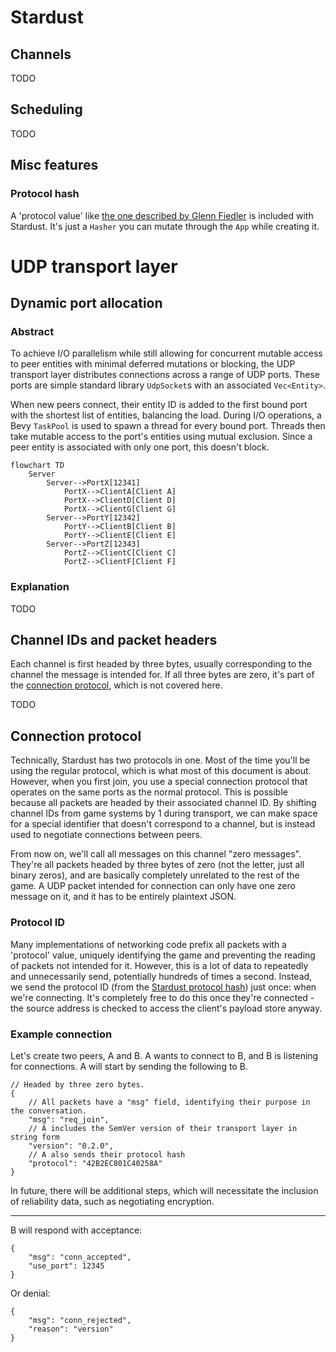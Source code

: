 # Stardust
## Channels
TODO

## Scheduling
TODO

## Misc features
### Protocol hash
A 'protocol value' like [the one described by Glenn Fiedler](https://www.gafferongames.com/post/virtual_connection_over_udp/) is included with Stardust. It's just a `Hasher` you can mutate through the `App` while creating it.

# UDP transport layer
## Dynamic port allocation
### Abstract
To achieve I/O parallelism while still allowing for concurrent mutable access to peer entities with minimal deferred mutations or blocking, the UDP transport layer distributes connections across a range of UDP ports. These ports are simple standard library `UdpSocket`s with an associated `Vec<Entity>`.

When new peers connect, their entity ID is added to the first bound port with the shortest list of entities, balancing the load. During I/O operations, a Bevy `TaskPool` is used to spawn a thread for every bound port. Threads then take mutable access to the port's entities using mutual exclusion. Since a peer entity is associated with only one port, this doesn't block.

```mermaid
flowchart TD
    Server
        Server-->PortX[12341]
            PortX-->ClientA[Client A]
            PortX-->ClientD[Client D]
            PortX-->ClientG[Client G]
        Server-->PortY[12342]
            PortY-->ClientB[Client B]
            PortY-->ClientE[Client E]
        Server-->PortZ[12343]
            PortZ-->ClientC[Client C]
            PortZ-->ClientF[Client F]
```

### Explanation
TODO

## Channel IDs and packet headers
Each channel is first headed by three bytes, usually corresponding to the channel the message is intended for. If all three bytes are zero, it's part of the [connection protocol](#connection-protocol), which is not covered here.

TODO

## Connection protocol
Technically, Stardust has two protocols in one. Most of the time you'll be using the regular protocol, which is what most of this document is about. However, when you first join, you use a special connection protocol that operates on the same ports as the normal protocol. This is possible because all packets are headed by their associated channel ID. By shifting channel IDs from game systems by 1 during transport, we can make space for a special identifier that doesn't correspond to a channel, but is instead used to negotiate connections between peers.

From now on, we'll call all messages on this channel "zero messages". They're all packets headed by three bytes of zero (not the letter, just all binary zeros), and are basically completely unrelated to the rest of the game. A UDP packet intended for connection can only have one zero message on it, and it has to be entirely plaintext JSON.

### Protocol ID
Many implementations of networking code prefix all packets with a 'protocol' value, uniquely identifying the game and preventing the reading of packets not intended for it. However, this is a lot of data to repeatedly and unnecessarily send, potentially hundreds of times a second. Instead, we send the protocol ID (from the [Stardust protocol hash](#protocol-hash)) just once: when we're connecting. It's completely free to do this once they're connected - the source address is checked to access the client's payload store anyway.

### Example connection
Let's create two peers, A and B. A wants to connect to B, and B is listening for connections. A will start by sending the following to B.

```jsonc
// Headed by three zero bytes.
{
    // All packets have a "msg" field, identifying their purpose in the conversation.
    "msg": "req_join",
    // A includes the SemVer version of their transport layer in string form
    "version": "0.2.0",
    // A also sends their protocol hash
    "protocol": "42B2EC801C40258A"
}
```

In future, there will be additional steps, which will necessitate the inclusion of reliability data, such as negotiating encryption.

***

B will respond with acceptance:

```jsonc
{
    "msg": "conn_accepted",
    "use_port": 12345
}
```

Or denial:

```jsonc
{
    "msg": "conn_rejected",
    "reason": "version"
}
```
